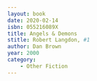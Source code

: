```yaml
---
layout: book
date: 2020-02-14
isbn: 055216089X
title: Angels & Demons 
stitle: Robert Langdon, #1
author: Dan Brown
year: 2000
category:
    - Other Fiction
---
```

